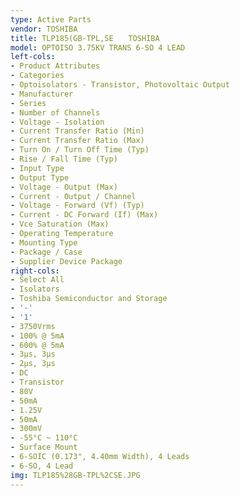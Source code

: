 ```yaml
---
type: Active Parts
vendor: TOSHIBA
title: TLP185(GB-TPL,SE　　TOSHIBA
model: OPTOISO 3.75KV TRANS 6-SO 4 LEAD
left-cols:
- Product Attributes
- Categories
- Optoisolators - Transistor, Photovoltaic Output
- Manufacturer
- Series
- Number of Channels
- Voltage - Isolation
- Current Transfer Ratio (Min)
- Current Transfer Ratio (Max)
- Turn On / Turn Off Time (Typ)
- Rise / Fall Time (Typ)
- Input Type
- Output Type
- Voltage - Output (Max)
- Current - Output / Channel
- Voltage - Forward (Vf) (Typ)
- Current - DC Forward (If) (Max)
- Vce Saturation (Max)
- Operating Temperature
- Mounting Type
- Package / Case
- Supplier Device Package
right-cols:
- Select All
- Isolators
- Toshiba Semiconductor and Storage
- '-'
- '1'
- 3750Vrms
- 100% @ 5mA
- 600% @ 5mA
- 3µs, 3µs
- 2µs, 3µs
- DC
- Transistor
- 80V
- 50mA
- 1.25V
- 50mA
- 300mV
- -55°C ~ 110°C
- Surface Mount
- 6-SOIC (0.173", 4.40mm Width), 4 Leads
- 6-SO, 4 Lead
img: TLP185%28GB-TPL%2CSE.JPG
---
```

